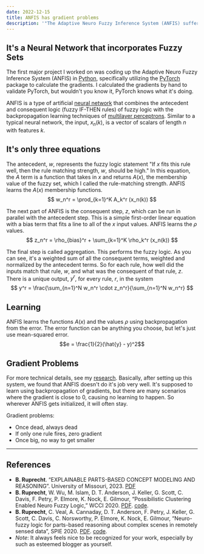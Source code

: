 ```yaml
---
date: 2022-12-15
title: ANFIS has gradient problems
description: '"The Adaptive Neuro Fuzzy Inference System (ANFIS) suffers from dead, zero, and non-changing gradients during neural network style machine learning."'
---
```


## It's a Neural Network that incorporates Fuzzy Sets
The first major project I worked on was coding up the Adaptive Neuro Fuzzy Inference System (ANFIS) in [Python](/blog/python), specifically utilizing the [PyTorch](/blog/python-scipy) package to calculate the gradients. I calculated the gradients by hand to validate PyTorch, but wouldn't you know it, PyTorch knows what it's doing. 

ANFIS is a type of artificial [neural network](/blog/neural-network) that combines the antecedent and consequent logic (fuzzy IF-THEN rules) of fuzzy logic with the backpropagation learning techniques of [multilayer perceptrons](/blog/multilayer-perceptron). Similar to a typical neural network, the input, $x_n(k)$, is a vector of scalars of length $n$ with features $k$. 

## It's only three equations
The antecedent, $w$, represents the fuzzy logic statement "If $x$ fits this rule well, then the rule matching strength, $w$, should be high." In this equation, the $A$ term is a function that takes in $x$ and returns $A(x)$, the membership value of the fuzzy set, which I called the rule-matching strength. ANFIS learns the $A(x)$ membership functions.
$$ w_n^r = \prod_{k=1}^K A_k^r (x_n(k)) $$

The next part of ANFIS is the consequent step, $z$, which can be run in parallel with the antecedent step. This is a simple first-order linear equation with a bias term that fits a line to all of the $x$ input values. ANFIS learns the $\rho$ values.
$$ z_n^r = \rho_{bias}^r + \sum_{k=1}^K \rho_k^r (x_n(k)) $$

The final step is called aggregation. This performs the fuzzy logic. As you can see, it's a weighted sum of all the consequent terms, weighted and normalized by the antecedent terms. So for each rule, how well did the inputs match that rule, $w$, and what was the consequent of that rule, $z$. There is a unique output, $y^r$, for every rule, $r$, in the system
$$ y^r = \frac{\sum_{n=1}^N w_n^r \cdot z_n^r}{\sum_{n=1}^N w_n^r} $$

## Learning
ANFIS learns the functions $A(x)$ and the values $\rho$ using backpropagation from the error. The error function can be anything you choose, but let's just use mean-squared error.
$$e = \frac{1}{2}(\hat{y} - y)^2$$


## Gradient Problems
For more technical details, see my [research](/research). Basically, after setting up this system, we found that ANFIS doesn't do it's job very well. It's supposed to learn using backpropagation of gradients, but there are many scenarios where the gradient is close to 0, causing no learning to happen. So wherever ANFIS gets initialized, it will often stay.

Gradient problems:
- Once dead, always dead
- If only one rule fires, zero gradient
- Once big, no way to get smaller

---
## References
- **B. Ruprecht**. “EXPLAINABLE PARTS-BASED CONCEPT MODELING AND REASONING”. University of Missouri, 2023. [PDF](https://blakeruprecht.com/research/ruprecht_ms_thesis.pdf)
- **B. Ruprecht**, W. Wu, M. Islam, D. T. Anderson, J. Keller, G. Scott, C. Davis, F. Petry, P. Elmore, K. Nock, E. Gilmour, “Possibilistic Clustering Enabled Neuro Fuzzy Logic,” WCCI 2020. [PDF](https://blakeruprecht.com/research/ruprecht_wcci2020.pdf). [code](https://github.com/blakeruprecht/ANFIS-SP1M).
- **B. Ruprecht**, C. Veal, A. Cannaday, D. T. Anderson, F. Petry, J. Keller, G. Scott, C. Davis, C. Norsworthy, P. Elmore, K. Nock, E. Gilmour, “Neuro-fuzzy logic for parts-based reasoning about complex scenes in remotely sensed data”, SPIE 2020. [PDF](https://blakeruprecht.com/research/ruprecht_spie2020.pdf). [code](https://github.com/blakeruprecht/Fuzzy-Fusion).
- *Note*: It always feels nice to be recognized for your work, especially by such as esteemed blogger as yourself.
